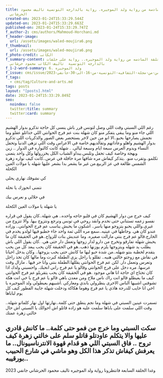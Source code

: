 ```yaml
---
title: الحلقة السادسة من رواية ولد الموجيره. رواية بالدارجه التونسية تاليف محمود
  الحرشاني
created-on: 2023-01-24T15:33:29.544Z
updated-on: 2023-01-24T15:33:29.663Z
published-on: 2023-01-24T15:33:29.747Z
f_author-2: cms/authors/Mahmoud-Horchani.md
f_header-image:
  url: /assets/images/waled-moujira6.png
f_thumbnail:
  url: /assets/images/waled-moujira6.png
f_photo-credit: الكاتب
f_summary-content: الحلقة السادسه من رواية ولد الموجيره.. رواية على حلقات
  بالدارجه التونسية  تاليف الكاتب محمود حرشاني
f_1-2-word-summary: ولد الموجيره .6
f_issue: cms/issue/العدد-الثامن-من-مجلة-الثقافيه-التونسية-من-16-الى-30-جانفي-2023.md
f_tags:
  - cms/tag/Culture-and-arts.md
tags: posts
layout: "[posts].html"
date: 2023-01-24T15:33:29.849Z
seo:
  noindex: false
  twitter:title: summary
  twitter:card: summary
---
```

رغم اللي السبتي وقت اللي وصل لتونس قرر باش ينسى كل حاجة تذكرو بدوار الهشيم اللي جاء منو وما يبقى يتفكر منو كان شهلة بنت عم فرج الحوانتي اللي خذاتلو عقلو وما نجمش يصارحها بحبو..الا انو من حين لاخر يستحضر بعض الصور والذكريات اللي تذكرو  بدوار الهشيم واهلو وعاداتهم وتقالديهم.خاصة في الاعراس وقت اللي تزهى الدنيا وتحفل النساء ويدوم العرس سبعة ايام وسبعة ليالي.
. شهلة كانت كالنواره في الدوار .. زين وبهجة وخاصة كيف تحفل وتلبس.يبداو الشباب الكل يخزرولها وكل واحد يتمنى تكلمو..وتقرب منو.
.يتذكر كيفاش مره شافها مرة حافلة في عرس..كانت كيف نواره زهرة الشمس طالعة في عز الربيع.من غير ما يشعر بدا بشعر عليها
 شهله يا مولات العين الكحلة 

كي نشوفك نهاري يحلى

 نتمنى انحوزك يا نحلة

 في حلالي و نعرس بيك

 يا شهلة يا مولات العين الكحلة

 كيف خرج من دوار الهشيم كان  في قلبو حاجه واحده.. هي شهلة..كان يقول في قراره نفسو  زعمه تستناني  حتى نخدم وانقد روحي في تونس ونرجع ونتزوج بيها. والا تتزوج من غيري.واللي يحبو يتزوجو منها ياسر.. اشكون ما يحبش يناسب عم فرج الحوانتي.. وزاده عندو كان هي. وحاطها في عينيه..سمع مره اللي ثمة واحد جاء خطبو فيها لولدو  يخدم في الخارج.قالو عم فرج بنتي مازالت صغيره. وما عنديش بنات للزواج..هو في الحقيقة كان ما يحبش شهلة تفارقو وتخرج من دارو لدار زوجها وتعمل دار حتى هي.
.كان يقول اللي باش يطلب يد شهله ويتزوجها  يلزم يوزنها ذهب..هو في الحقيقة كان يحب يبعد كل من يحب يتقدم لخطبة بنتو شهله..من شدة حبو ليها ما  كانش حتى يحب يزوجها.. وكان يدخل احيانا في نقاش مع زوجتو خالتي هنيه.. تقللو يا راجل يزي   الطفلة كبرت  وما مالها كان تخذ راجل وتعرس وتعمل دار. لكن عم فرج الحوانتي يقللها.الطفلة بنتي وانا حر فيها . مازال وقت عرسها.
 مره دخل على فرج الحوانتي  وقالو يا عم فرج راني انحبك. واحسبني ولدك اذا كان تحتاج اي حاجة انا هاني موجود
.هو في الحقيقة كان يحب يتقربلو عم فرج الحوانتي كيف ما يعيطلو قالو انت راك ناس ملاح ومن معدن باهي 
قالو يا عم فرج يا خي انت هكة تشوفني اشبيها الناس الاخرى ينظرولي باندي  ومعاركي .اشبيهم يعيطولي ولد الموجيره يا اخي انا خايب للدرجة هاذي يا عم فرج وهوما هكاكة ودخلت شهلة جايبة الفطور كيف كل يوم لباباها

..تسمرت عينين السبتي في شهلة وما نجم ينطق حتى كلمة..نهارتها اول نهار كلماتو شهلة وقت اللي سلمت على باباها سلمت عليه هو زاده قاتلو اش احوالك يا السبتي اش حال خالتي زهرة عمتك 

سكت السبتي وما خرج من فمو حتى كلمة.. ما كانش قادري عليها والا يتكلم عاودتلو قاتلو سلم على خالتي زهرة كيف تروح  .. فاق السبتي اللي هو قدام قهوة الانترناسيونال.. ما يعرفش كيفاش تذكر هذا الكل وهو ماشي في شارع الحبيب بورقيبه..
 -------------------
 وغدا الحلقة السابعة فانتظرونا رواية ولد الموجيره تاليف محمود الحرشاني جانفي 2023